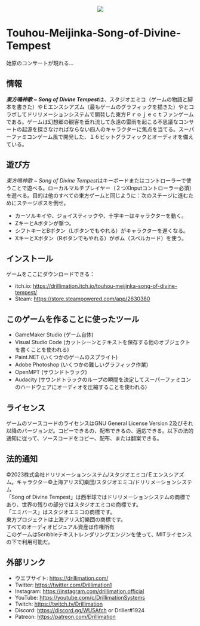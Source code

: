 <p align="center"><img src="https://drillimationcom.files.wordpress.com/2023/05/touhou_meijinka_logo.png"></p>

# Touhou-Meijinka-Song-of-Divine-Tempest
始原のコンサートが現れる…
## 情報
***東方鳴神歌 ~ Song of Divine Tempest***は、スタジオエミコ（ゲームの物語と脚本を書きた）やＥエンスシアズム（最もゲームのグラフィックを描きた）やとコラボしてドリリメーションシステムで開発した東方Ｐｒｏｊｅｃｔファンゲームである。ゲームは幻想郷の観客を垂れ流して永遠の雷雨を起こる不思議なコンサートの起源を探さなければならない四人のキャラクターに焦点を当てる。スーパーファミコンゲーム風で開発した、１６ビットグラフィックとオーディオを備えている。

## 遊び方
*東方鳴神歌 ~ Song of Divine Tempest*はキーボードまたはコントローラーで使うことで遊べる。ローカルマルチプレイヤー（２つXInputコントローラー必須）を遊べる。目的は他のすべての東方ゲームと同じように：次のステージに進むためにステージボスを倒せ。

- カーソルキイや、ジョイスティックや、十字キーはキャラクターを動く。
- ZキーとAボタンが撃つ。
- シフトキーとBボタン（Lボタンでもやれる）がキャラクターを遅くなる。
- XキーとXボタン（Rボタンでもやれる）がボム（スペルカード）を使う。

## インストール
ゲームをここにダウンロードできる：
- itch.io: https://drillimation.itch.io/touhou-meijinka-song-of-divine-tempest/
- Steam: https://store.steampowered.com/app/2630380

## このゲームを作ることに使ったツール
- GameMaker Studio (ゲーム自体)
- Visual Studio Code (カットシーンとテキストを保存する他のオブジェクトを書くことを使われる)
- Paint.NET (いくつかのゲームのスプライト)
- Adobe Photoshop (いくつかの難しいグラフィック作業)
- OpenMPT (サウンドトラック)
- Audacity (サウンドトラックのループの瞬間を決定してスーパーファミコンのハードウェアにオーディオを圧縮することを使われる)

## ライセンス
ゲームのソースコードのライセンスはGNU General License Version 2及びそれ以降のバージョンだ。コピーできるの、配布できるの、適応できる。以下の法的通知に従って、ソースコードをコピー、配布、または翻案できる。

## 法的通知
©2023株式会社ドリリメーションシステム/スタジオエミコ/Ｅエンスシアズム。キャラクター©上海アリス幻樂団/スタジオエミコ/ドリリメーションシステム  
「Song of Divine Tempest」は西半球ではドリリメーションシステムの商標であり、世界の残りの部分ではスタジオエミコの商標です。  
「エミバース」はスタジオエミコの商標です。  
東方プロジェクトは上海アリス幻樂団の商標です。  
すべてのオーディオビジュアル資産は作権所有  
このゲームはScribbleテキストレンダリングエンジンを使って、MITライセンスの下で利用可能だ。  

## 外部リンク
* ウエブサイト: https://drillimation.com/
* Twitter: https://twitter.com/Drillimation1
* Instagram: https://instagram.com/drillimation.official
* YouTube: https://youtube.com/c/DrillimationSystems
* Twitch: https://twitch.tv/Drillimation
* Discord: https://discord.gg/WU5Afch or Driller#1924
* Patreon: https://patreon.com/Drillimation
